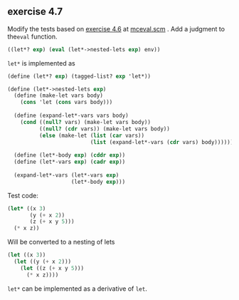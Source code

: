## exercise 4.7

Modify the tests based on  [exercise 4.6](./4.6.md) at  [mceval.scm](./mceval.scm) . Add a judgment to the`eval` function.

``` Scheme
((let*? exp) (eval (let*->nested-lets exp) env))
```

`let*` is implemented as

``` Scheme
(define (let*? exp) (tagged-list? exp 'let*))

(define (let*->nested-lets exp)
  (define (make-let vars body)
    (cons 'let (cons vars body)))
  
  (define (expand-let*-vars vars body)
    (cond ((null? vars) (make-let vars body))
          ((null? (cdr vars)) (make-let vars body))
          (else (make-let (list (car vars))
                          (list (expand-let*-vars (cdr vars) body))))))
  
  (define (let*-body exp) (cddr exp))
  (define (let*-vars exp) (cadr exp))
  
  (expand-let*-vars (let*-vars exp)
                    (let*-body exp)))
```

Test code:

``` Scheme
(let* ((x 3)
       (y (+ x 2))
       (z (+ x y 5)))
  (* x z))
```

Will be converted to a nesting of lets

``` Scheme
(let ((x 3)) 
  (let ((y (+ x 2))) 
    (let ((z (+ x y 5))) 
      (* x z))))
```

`let*` can be implemented as a derivative of `let`.
